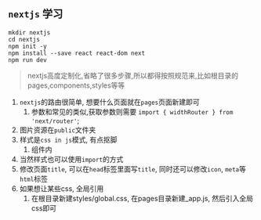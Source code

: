 ## `nextjs` 学习

```
mkdir nextjs
cd nextjs
npm init -y
npm install --save react react-dom next
npm run dev
```

>nextjs高度定制化,省略了很多步骤,所以都得按照规范来,比如根目录的pages,components,styles等等

1. `nextjs`的路由很简单, 想要什么页面就在`pages`页面新建即可
   1. 参数和常见的类似,获取参数则需要 `import { widthRouter } from 'next/router'`;
2. 图片资源在`public`文件夹
3. 样式是`css in js`模式, 有点抠脚
   1. 组件内 <style>{`body{padding:0};`}</style>
4. 当然样式也可以使用`import`的方式
5. 修改页面`title`, 可以在`head`标签里面写`title`, 同时还可以修改`icon`, `meta`等`html`标签
6. 如果想让某些css, 全局引用
   1. 在根目录新建styles/global.css, 在pages目录新建_app.js, 然后引入全局css即可


